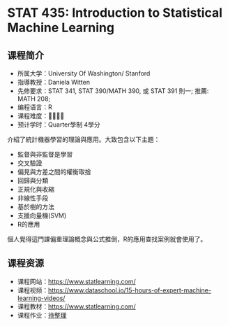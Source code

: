 # STAT 435: Introduction to Statistical Machine Learning

## 课程简介

- 所属大学：University Of Washington/ Stanford
- 指導教授：Daniela Witten
- 先修要求：STAT 341, STAT 390/MATH 390, 或 STAT 391 則一; 推薦: MATH 208;
- 编程语言：R
- 课程难度：🌟🌟🌟🌟
- 预计学时：Quarter學制 4學分

介紹了統計機器學習的理論與應用。大致包含以下主題：
- 監督與非監督是學習
- 交叉驗證
- 偏見與方差之間的權衡取捨
- 回歸與分類
- 正規化與收縮
- 非線性手段
- 基於樹的方法
- 支援向量機(SVM)
- R的應用

個人覺得這門課偏重理論概念與公式推倒，R的應用查找案例就會使用了。

## 课程资源

- 课程网站：<https://www.statlearning.com/>
- 课程视频：<https://www.dataschool.io/15-hours-of-expert-machine-learning-videos/>
- 课程教材：<https://www.statlearning.com/>
- 课程作业：[待整理](https://github.com/yousenwang)
